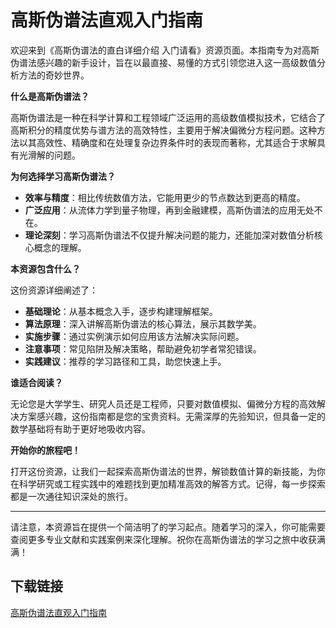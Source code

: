 # 高斯伪谱法直观入门指南

欢迎来到《高斯伪谱法的直白详细介绍 入门请看》资源页面。本指南专为对高斯伪谱法感兴趣的新手设计，旨在以最直接、易懂的方式引领您进入这一高级数值分析方法的奇妙世界。

**什么是高斯伪谱法？**

高斯伪谱法是一种在科学计算和工程领域广泛运用的高级数值模拟技术，它结合了高斯积分的精度优势与谱方法的高效特性，主要用于解决偏微分方程问题。这种方法以其高效性、精确度和在处理复杂边界条件时的表现而著称，尤其适合于求解具有光滑解的问题。

**为何选择学习高斯伪谱法？**

- **效率与精度**：相比传统数值方法，它能用更少的节点数达到更高的精度。
- **广泛应用**：从流体力学到量子物理，再到金融建模，高斯伪谱法的应用无处不在。
- **理论深刻**：学习高斯伪谱法不仅提升解决问题的能力，还能加深对数值分析核心概念的理解。

**本资源包含什么？**

这份资源详细阐述了：
- **基础理论**：从基本概念入手，逐步构建理解框架。
- **算法原理**：深入讲解高斯伪谱法的核心算法，展示其数学美。
- **实施步骤**：通过实例演示如何应用该方法解决实际问题。
- **注意事项**：常见陷阱及解决策略，帮助避免初学者常犯错误。
- **实践建议**：推荐的学习路径和工具，助您快速上手。

**谁适合阅读？**

无论您是大学学生、研究人员还是工程师，只要对数值模拟、偏微分方程的高效解决方案感兴趣，这份指南都是您的宝贵资料。无需深厚的先验知识，但具备一定的数学基础将有助于更好地吸收内容。

**开始你的旅程吧！**

打开这份资源，让我们一起探索高斯伪谱法的世界，解锁数值计算的新技能，为你在科学研究或工程实践中的难题找到更加精准高效的解答方式。记得，每一步探索都是一次通往知识深处的旅行。

---

请注意，本资源旨在提供一个简洁明了的学习起点。随着学习的深入，你可能需要查阅更多专业文献和实践案例来深化理解。祝你在高斯伪谱法的学习之旅中收获满满！

## 下载链接

[高斯伪谱法直观入门指南](https://pan.quark.cn/s/5d581761f4f1)